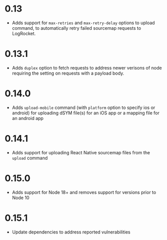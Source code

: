 # 0.13
- Adds support for `max-retries` and `max-retry-delay` options to upload command, to automatically retry failed sourcemap requests to LogRocket.

# 0.13.1
- Adds `duplex` option to fetch requests to address newer verisons of node requiring the setting on requests with a payload body.

# 0.14.0
- Adds `upload-mobile` command (with `platform` option to specify ios or android) for uploading dSYM file(s) for an iOS app or a mapping file for an android app

# 0.14.1
- Adds support for uploading React Native sourcemap files from the `upload` command

# 0.15.0
- Adds support for Node 18+ and removes support for versions prior to Node 10

# 0.15.1
- Update dependencies to address reported vulnerabilities
